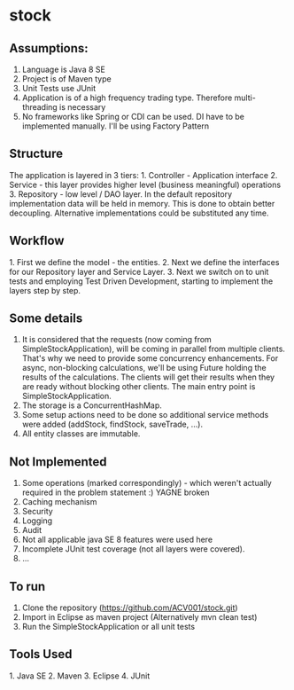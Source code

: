 # stock

<H2>Assumptions:</h2>

1. Language is Java 8 SE
2. Project is of Maven type
3. Unit Tests use JUnit
4. Application is of a high frequency trading type. Therefore multi-threading is necessary
5. No frameworks like Spring or CDI can be used. DI have to be implemented manually. I'll be using Factory Pattern


<H2>Structure</H2>
The application is layered in 3 tiers:
1. Controller - Application interface
2. Service - this layer provides higher level (business meaningful) operations
3. Repository - low level / DAO layer. In the default repository implementation data will be held in memory.
This is done to obtain better decoupling. Alternative implementations could be substituted any time. 


<H2>Workflow</H2>
1. First we define the model - the entities. 
2. Next we define the interfaces for our Repository layer and Service Layer.
3. Next we switch on to unit tests and employing Test Driven Development, starting to implement the layers step by step.

<h2>Some details</h2>

1. It is considered that the requests (now coming from SimpleStockApplication), will be coming in parallel from multiple clients. That's why we need to provide some concurrency enhancements. For async, non-blocking calculations, we'll be using Future holding the results of the calculations. The clients will get their results when they are ready without blocking other clients. The main entry point is SimpleStockApplication. 
2. The storage is a ConcurrentHashMap.
3. Some setup actions need to be done so additional service methods were added (addStock, findStock, saveTrade, ...).
4. All entity classes are immutable.

<h2>Not Implemented</h2>

1. Some operations (marked correspondingly) - which weren't actually required in the problem statement :) YAGNE broken
2. Caching mechanism
3. Security
4. Logging
5. Audit
6. Not all applicable java SE 8 features were used here
7. Incomplete JUnit test coverage (not all layers were covered).
8. ...


<h2>To run</h2>

1. Clone the repository (https://github.com/ACV001/stock.git)
2. Import in Eclipse as maven project (Alternatively mvn clean test)
3. Run the SimpleStockApplication or all unit tests






<H2>Tools Used</H2>
1. Java SE
2. Maven
3. Eclipse
4. JUnit



